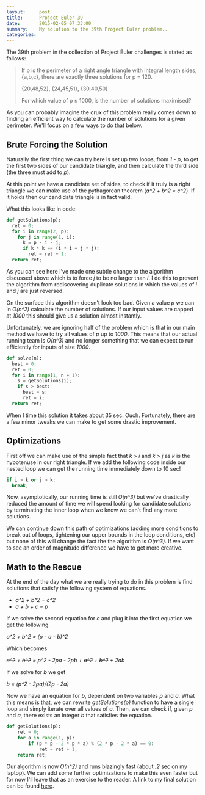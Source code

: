 ```yaml
---
layout:     post
title:      Project Euler 39 
date:       2015-02-05 07:33:00
summary:    My solution to the 39th Project Euler problem..
categories: 
---
```


The 39th problem in the collection of Project Euler challenges is stated as follows: 

> If p is the perimeter of a right angle triangle with integral length sides, {a,b,c}, there are exactly three solutions for p = 120.
> 
> {20,48,52}, {24,45,51}, {30,40,50}
> 
> For which value of p ≤ 1000, is the number of solutions maximised?
>

As you can probably imagine the crux of this problem really comes down to finding an efficient way to calculate the number of solutions for a given perimeter. We'll focus on a few ways to do that below.

## Brute Forcing the Solution

Naturally the first thing we can try here is set up two loops, from _1 - p_, to get the first two sides of our candidate triangle, and then calculate the third side (the three must add to _p_).

At this point we have a candidate set of sides, to check if it truly is a right triangle we can make use of the pythagorean theorem (_a^2 + b^2 = c^2_). If it holds then our candidate triangle is in fact valid.

What this looks like in code:

```python
def getSolutions(p):
  ret = 0;
  for i in range(2, p):
    for j in range(1, i):
      k = p - i - j;
      if k * k == (i * i + j * j):
        ret = ret + 1;
  return ret;
```

As you can see here I've made one subtle change to the algorithm discussed above which is to force _j_ to be no larger than _i_. I do this to prevent the algorithm from rediscovering duplicate solutions in which the values of _i_ and _j_ are just reversed. 

On the surface this algorithm doesn't look too bad. Given a value _p_ we can in _O(n^2)_ calculate the number of solutions. If our input values are capped at _1000_ this should give us a solution almost instantly.

Unfortunately, we are ignoring half of the problem which is that in our main method we have to try all values of _p_ up to _1000_. This means that our actual running team is _O(n^3)_ and no longer something that we can expect to run efficiently for inputs of size _1000_. 

```python
def solve(n):
  best = 0;
  ret = 0;
  for i in range(1, n + 1): 
    s = getSolutions(i);
    if s > best:
      best = s;
      ret = i;
  return ret;
```

When I time this solution it takes about 35 sec. Ouch. Fortunately, there are a few minor tweaks we can make to get some drastic improvement. 

## Optimizations

First off we can make use of the simple fact that _k > i_ and _k > j_ as _k_ is the hypotenuse in our right triangle. If we add the following code inside our nested loop we can get the running time immediately down to 10 sec!

```python
if i > k or j > k:
  break;
```

Now, asymptotically, our running time is still _O(n^3)_ but we've drastically reduced the amount of time we will spend looking for candidate solutions by terminating the inner loop when we know we can't find any more solutions.

We can continue down this path of optimizations (adding more conditions to break out of loops, tightening our upper bounds in the loop conditions, etc) but none of this will change the fact the the algorithm is _O(n^3)_. If we want to see an order of magnitude difference we have to get more creative.

## Math to the Rescue

At the end of the day what we are really trying to do in this problem is find solutions that satisfy the following system of equations.

* _a^2 + b^2 = c^2_
* _a + b + c = p_

If we solve the second equation for _c_ and plug it into the first equation we get the following.

_a^2 + b^2 = (p - a - b)^2_

Which becomes

_<s>a^2</s> + <s>b^2</s> = p^2 - 2pa - 2pb + <s>a^2</s> + <s>b^2</s> + 2ab_ 

If we solve for _b_ we get

_b = (p^2 - 2pa)/(2p - 2a)_

Now we have an equation for _b_, dependent on two variables _p_ and _a_. What this means is that, we can rewrite _getSolutions(p)_ function to have a single loop and simply iterate over all values of _a_. Then, we can check if, given _p_ and _a_, there exists an integer _b_ that satisfies the equation.

```python
def getSolutions(p):
    ret = 0;
    for a in range(1, p):
        if (p * p - 2 * p * a) % (2 * p - 2 * a) == 0:
            ret = ret + 1;
    return ret;
```

Our algorithm is now _O(n^2)_ and runs blazingly fast (about _.2_ sec on my laptop). We can add some further optimizations to make this even faster but for now I'll leave that as an exercise to the reader. A link to my final solution can be found [here](https://github.com/chrisbubernak/ProjectEulerChallenges/blob/master/39_IntegerRightTriangles.py).